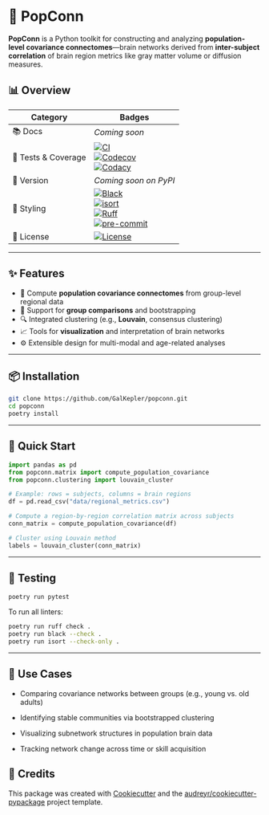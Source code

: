 # 🧠 PopConn

**PopConn** is a Python toolkit for constructing and analyzing **population-level covariance connectomes**—brain networks derived from **inter-subject correlation** of brain region metrics like gray matter volume or diffusion measures.

## 📊 Overview

| Category | Badges |
|----------| -------|
| 📚 Docs  | _Coming soon_
| 🧪 Tests & Coverage  | [![CI](https://github.com/GalKepler/popconn/actions/workflows/ci.yml/badge.svg)](https://github.com/GalKepler/popconn/actions)<br> [![Codecov](https://codecov.io/gh/GalKepler/popconn/branch/main/graph/badge.svg)](https://codecov.io/gh/GalKepler/popconn) <br> [![Codacy](https://app.codacy.com/project/badge/Grade/362bbdaea27548bb9f347eabae612ddb)](https://app.codacy.com/gh/GalKepler/popconn/dashboard) |
| 🐍 Version           | _Coming soon on PyPI_                                                                                                                                       |
| 🎨 Styling           | [![Black](https://img.shields.io/badge/formatter-black-000000.svg)](https://github.com/psf/black) <br> [![isort](https://img.shields.io/badge/imports-isort-%231674b1.svg)](https://pycqa.github.io/isort/) <br> [![Ruff](https://img.shields.io/badge/linter-ruff-blue)](https://github.com/astral-sh/ruff) <br> [![pre-commit](https://img.shields.io/badge/pre--commit-enabled-brightgreen?logo=pre-commit&logoColor=white)](https://github.com/pre-commit/pre-commit) |
| 📄 License           | [![License](https://img.shields.io/github/license/GalKepler/popconn.svg)](https://opensource.org/license/mit)                                              |

---

## ✨ Features

- 🧠 Compute **population covariance connectomes** from group-level regional data
- 🧪 Support for **group comparisons** and bootstrapping
- 🔍 Integrated clustering (e.g., **Louvain**, consensus clustering)
- 📈 Tools for **visualization** and interpretation of brain networks
- ⚙️ Extensible design for multi-modal and age-related analyses

---

## 📦 Installation

```bash
git clone https://github.com/GalKepler/popconn.git
cd popconn
poetry install
```

---

## 🚀 Quick Start

```python
import pandas as pd
from popconn.matrix import compute_population_covariance
from popconn.clustering import louvain_cluster

# Example: rows = subjects, columns = brain regions
df = pd.read_csv("data/regional_metrics.csv")

# Compute a region-by-region correlation matrix across subjects
conn_matrix = compute_population_covariance(df)

# Cluster using Louvain method
labels = louvain_cluster(conn_matrix)
```

---

## 🧪 Testing

```bash
poetry run pytest
```
To run all linters:
```bash
poetry run ruff check .
poetry run black --check .
poetry run isort --check-only .
```

---

## 🧬 Use Cases


* Comparing covariance networks between groups (e.g., young vs. old adults)

* Identifying stable communities via bootstrapped clustering

* Visualizing subnetwork structures in population brain data

* Tracking network change across time or skill acquisition


## 🙌 Credits

This package was created with [Cookiecutter](https://github.com/audreyr/cookiecutter) and the [audreyr/cookiecutter-pypackage](https://github.com/audreyr/cookiecutter-pypackage) project template.
